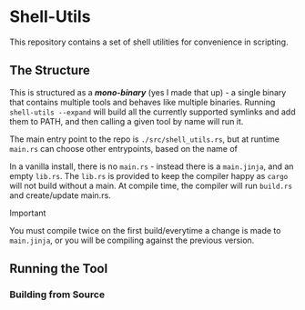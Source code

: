 # Shell-Utils

This repository contains a set of shell utilities for convenience in scripting.

## The Structure

This is structured as a ***mono-binary*** (yes I made that up) - a single binary that contains multiple tools and behaves like multiple binaries. Running `shell-utils --expand` will build all the currently supported symlinks and add them to PATH, and then calling a given tool by name will run it.

The main entry point to the repo is `./src/shell_utils.rs`, but at runtime `main.rs` can choose other entrypoints, based on the name of

In a vanilla install, there is no `main.rs` - instead there is a `main.jinja`, and an empty `lib.rs`. The `lib.rs` is provided to keep the compiler happy as `cargo` will not build without a main. At compile time, the compiler will run `build.rs` and create/update main.rs.

> [!IMPORTANT]
> You must compile twice on the first build/everytime a change is made to `main.jinja`, or you will be compiling against the previous version.

## Running the Tool

### Building from Source
